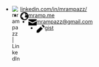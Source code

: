 
 - [<img align="left" alt="mrampazz | LinkedIn" width="22px" src="https://cdn.jsdelivr.net/npm/simple-icons@v3/icons/linkedin.svg" />][linkedin]  [linkedin.com/in/mrampazz/][linkedin]
 - [<img align="left" alt="mramp.me" width="22px" src="https://raw.githubusercontent.com/iconic/open-iconic/master/svg/globe.svg" />][website]  [mramp.me][website]
 - [<img align="left" alt="mrampazz@gmail.com" width="22px" src="https://raw.githubusercontent.com/iconic/open-iconic/master/svg/envelope-closed.svg" />][mail]  [mrampazz@gmail.com][mail]
 - [<img align="left" alt="https://gist.github.com/mrampazz" width="22px" src="https://raw.githubusercontent.com/iconic/open-iconic/master/svg/pencil.svg" />][gist] [gist][gist]

[website]: http://www.mramp.me
[linkedin]: https://www.linkedin.com/in/mrampazz/
[mail]: mailto:mrampazz@gmail.com
[uni]: https://www.unipd.it/
[gist]: https://gist.github.com/mrampazz
